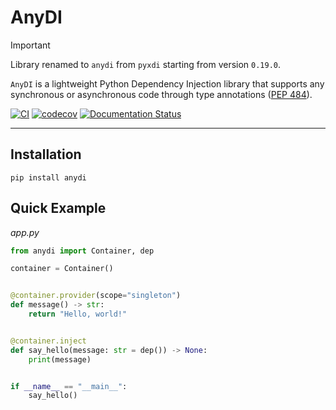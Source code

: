 # AnyDI

> [!IMPORTANT]
> Library renamed to `anydi` from `pyxdi` starting from version `0.19.0`.

`AnyDI` is a lightweight Python Dependency Injection library that supports any synchronous or asynchronous code through type annotations ([PEP 484](https://peps.python.org/pep-0484/)).

[![CI](https://github.com/antonrh/anydi/actions/workflows/ci.yml/badge.svg)](https://github.com/antonrh/anydi/actions/workflows/ci.yml)
[![codecov](https://codecov.io/gh/antonrh/anydi/branch/main/graph/badge.svg?token=67CLD19I0C)](https://codecov.io/gh/antonrh/anydi)
[![Documentation Status](https://readthedocs.org/projects/anydi/badge/?version=latest)](https://anydi.readthedocs.io/en/latest/?badge=latest)

---

## Installation

```shell
pip install anydi
```

## Quick Example

*app.py*

```python
from anydi import Container, dep

container = Container()


@container.provider(scope="singleton")
def message() -> str:
    return "Hello, world!"


@container.inject
def say_hello(message: str = dep()) -> None:
    print(message)


if __name__ == "__main__":
    say_hello()
```
